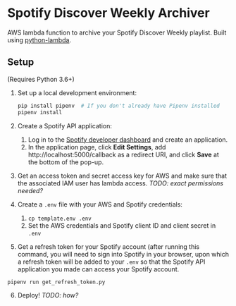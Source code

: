 # Spotify Discover Weekly Archiver

AWS lambda function to archive your Spotify Discover Weekly playlist. Built using [python-lambda](https://github.com/nficano/python-lambda).

## Setup

(Requires Python 3.6+)

1. Set up a local development environment:

    ```sh
    pip install pipenv  # If you don't already have Pipenv installed
    pipenv install
    ```

2. Create a Spotify API application:
    1. Log in to the [Spotify developer dashboard](https://beta.developer.spotify.com/dashboard/applications) and create an application.
    2. In the application page, click **Edit Settings**, add http://localhost:5000/callback as a redirect URI, and click **Save** at the bottom of the pop-up.

3. Get an access token and secret access key for AWS and make sure that the associated IAM user has lambda access. *TODO: exact permissions needed?*

4. Create a `.env` file with your AWS and Spotify credentials:
    1. `cp template.env .env`
    2. Set the AWS credentials and Spotify client ID and client secret in `.env`

5. Get a refresh token for your Spotify account (after running this command, you will need to sign into Spotify in your browser, upon which a refresh token will be added to your `.env` so that the Spotify API application you made can access your Spotify account.
  
  ```
  pipenv run get_refresh_token.py
  ```

6. Deploy! *TODO: how?*
